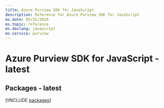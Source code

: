 ```yaml
---
title: Azure Purview SDK for JavaScript
description: Reference for Azure Purview SDK for JavaScript
ms.date: 05/31/2024
ms.topic: reference
ms.devlang: javascript
ms.service: purview
---
```

# Azure Purview SDK for JavaScript - latest
## Packages - latest
[!INCLUDE [packages](purview-index.md)]